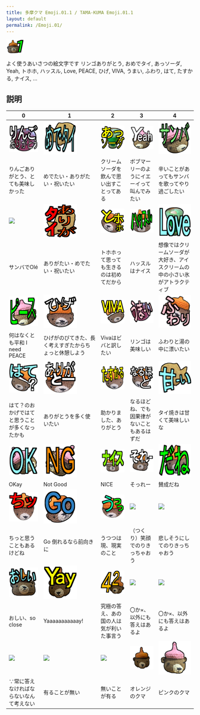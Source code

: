 ```yaml
---
title: 多摩クマ Emoji.01.1 / TAMA-KUMA Emoji.01.1
layout: default
permalink: /Emoji.01/
---
```


![](images\00_tab_PXL_20250218_223224922.png)

よく使うあいさつの絵文字です リンゴありがとう, おめでタイ, あっソーダ, Yeah, トホホ, ハッスル, Love, PEACE, ひげ, VIVA, うまい, ふわり, はて, たすかる, ナイス, ...

## 説明

| 0 | 1 | 2 | 3 | 4 |
|---|---|---|---|---|
| ![](images\01_りんごありがとう_IMG_4355_Apple.png)| ![](images\02_めでたい_IMG_4350_taiyaki.png)| ![](images\03_あっソーダ_PXL_20240623_052110621_クリームソーダ.png)| ![](images\04_YEAH_PXL_20240628_100118865_pink2.png)| ![](images\05_サンバ_PXL_20240628_100118865_pink2.png)|
|りんごありがとう、とても美味しかった|めでたい・ありがたい・祝いたい|クリームソーダを飲んで思い出すことってある|ボブマーリーのようにイエーイって叫んでみたい|辛いことがあってもサンバを歌ってやり過ごしたい|
| ![](images\06_Olé_PXL_20240628_100118865_pink2.png)| ![](images\07_ありがたい_IMG_4350_taiyaki.png)| ![](images\08_とほほ_IMG_4336.png)| ![](images\09_ハッスル_IMG_4348.png)| ![](images\10_LOVE_PXL_20240623_052110621_クリームソーダ.png)|
|サンバでOlé|ありがたい・めでたい・祝いたい|トホホって思っても生きるのは初めてだから|ハッスルはナイス|想像ではクリームソーダが大好き、アイスクリームの中の小さい氷がアトラクティブ|
| ![](images\11_ピース_PXL_20240628_100118865_pink.png)| ![](images\12_ひげ_IMG_4336.png)| ![](images\13_VIVA_IMG_4348.png)| ![](images\14_うまい_IMG_4355_Apple.png)| ![](images\15_ふわり_IMG_4336.png)|
|何はなくとも平和 I need PEACE|ひげがのびてきた、長く考えすぎたからちょっと休憩しよう|Vivaはビバと訳したい|リンゴは美味しい|ふわりと湯の中に漂いたい|
| ![](images\16_はて_IMG_4348.png)| ![](images\17_ありがとー_IMG_4336.png)| ![](images\18_たすかる__IMG_4334_orange.png)| ![](images\19_なるほど__IMG_4334_orange.png)| ![](images\20_甘い_IMG_4350_taiyaki.png)|
|はて？のおかげではてと思うことが多くなったかも|ありがとうを多く使いたい|助かりました、ありがとう|なるほどね、でも因果律がないこともあるはずだ|タイ焼きは甘くて美味しいな|
| ![](images\21_OK_PXL_20240628_100118865_pink.png)| ![](images\22_NG_PXL_20240628_100118865_pink.png)| ![](images\23_ナイス_IMG_4348.png)| ![](images\24_それー_IMG_4348.png)| ![](images\25_だね_IMG_4334_orange.png)|
|OKay|Not Good|NICE|そっれー|賛成だね|
| ![](images\26_ちっ_IMG_4336.png)| ![](images\27_Go_IMG_4336.png)| ![](images\28_うつつ_IMG_4336.png)| ![](images\29_笑_PXL_20250218_223224922.png)| ![](images\30_悲_PXL_20250218_223206634.png)|
|ちっと思うこともあるけどね|Go 倒れるなら前向きに|うつつは現、現実のこと|（つくり）笑顔でのりきっちゃおう|悲しそうにしてのりきっちゃおう|
| ![](images\31_おしい_PXL_20250218_223224922.png)| ![](images\32_yay_PXL_20250218_223206634.png)| ![](images\33_42_PXL_20250218_223206634.png)| ![](images\34_〇_PXL_20250218_223224922.png)| ![](images\35_×_PXL_20250218_223224922.png)|
|おしい、so close|Yaaaaaaaaaaay!|究極の答え、あの国の人は気が利いた事言う|〇か×、以外にも答えはあるよ|〇か×、以外にも答えはあるよ|
| ![](images\36_∵_PXL_20240628_100118865_pink.png)| ![](images\37_有_PXL_20250218_223201760.png)| ![](images\38_無_PXL_20250218_223201760.png)| ![](images\39_plain_PXL_20250218_223206634.png)| ![](images\40_plain_PXL_20240628_100118865_pink.png)|
|∵常に答えなければならないなんて考えない|有ることが無い|無いことが有る|オレンジのクマ|ピンクのクマ|
